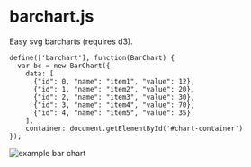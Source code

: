 barchart.js
========

Easy svg barcharts (requires d3).

    define(['barchart'], function(BarChart) {
      var bc = new BarChart({
        data: [
          {"id": 0, "name": "item1", "value": 12},
          {"id": 1, "name": "item2", "value": 20},
          {"id": 2, "name": "item3", "value": 30},
          {"id": 3, "name": "item4", "value": 70},
          {"id": 4, "name": "item5", "value": 35}
        ],
        container: document.getElementById('#chart-container')
    });

![example bar chart](http://b3nj4m.com/example_bar_chart.png)
